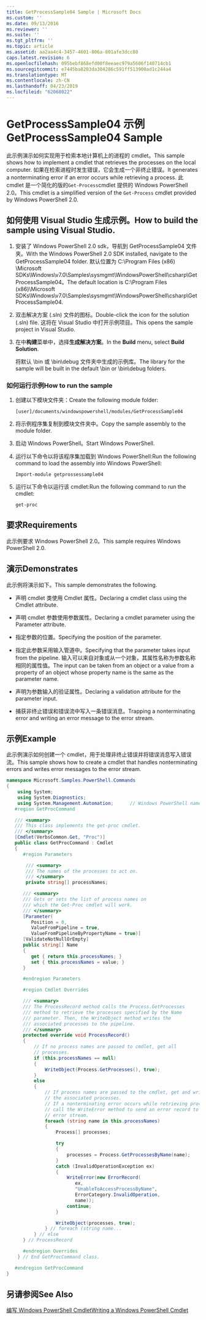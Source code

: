 ```yaml
---
title: GetProcessSample04 Sample | Microsoft Docs
ms.custom: ''
ms.date: 09/13/2016
ms.reviewer: ''
ms.suite: ''
ms.tgt_pltfrm: ''
ms.topic: article
ms.assetid: aa2aa4c4-3457-4601-806a-801afe3dcc80
caps.latest.revision: 6
ms.openlocfilehash: 095bebf868efd00f8eeaec979a5606f140714cb1
ms.sourcegitcommit: e7445ba8203da304286c591ff513900ad1c244a4
ms.translationtype: MT
ms.contentlocale: zh-CN
ms.lasthandoff: 04/23/2019
ms.locfileid: "62068022"
---
```

# <a name="getprocesssample04-sample"></a><span data-ttu-id="825df-102">GetProcessSample04 示例</span><span class="sxs-lookup"><span data-stu-id="825df-102">GetProcessSample04 Sample</span></span>

<span data-ttu-id="825df-103">此示例演示如何实现用于检索本地计算机上的进程的 cmdlet。</span><span class="sxs-lookup"><span data-stu-id="825df-103">This sample shows how to implement a cmdlet that retrieves the processes on the local computer.</span></span> <span data-ttu-id="825df-104">如果在检索进程时发生错误，它会生成一个非终止错误。</span><span class="sxs-lookup"><span data-stu-id="825df-104">It generates a nonterminating error if an error occurs while retrieving a process.</span></span> <span data-ttu-id="825df-105">此 cmdlet 是一个简化的版的`Get-Process`cmdlet 提供的 Windows PowerShell 2.0。</span><span class="sxs-lookup"><span data-stu-id="825df-105">This cmdlet is a simplified version of the `Get-Process` cmdlet provided by Windows PowerShell 2.0.</span></span>

## <a name="how-to-build-the-sample-using-visual-studio"></a><span data-ttu-id="825df-106">如何使用 Visual Studio 生成示例。</span><span class="sxs-lookup"><span data-stu-id="825df-106">How to build the sample using Visual Studio.</span></span>

1. <span data-ttu-id="825df-107">安装了 Windows PowerShell 2.0 sdk，导航到 GetProcessSample04 文件夹。</span><span class="sxs-lookup"><span data-stu-id="825df-107">With the Windows PowerShell 2.0 SDK installed, navigate to the GetProcessSample04 folder.</span></span> <span data-ttu-id="825df-108">默认位置为 C:\Program Files (x86) \Microsoft SDKs\Windows\v7.0\Samples\sysmgmt\WindowsPowerShell\csharp\GetProcessSample04。</span><span class="sxs-lookup"><span data-stu-id="825df-108">The default location is C:\Program Files (x86)\Microsoft SDKs\Windows\v7.0\Samples\sysmgmt\WindowsPowerShell\csharp\GetProcessSample04.</span></span>

2. <span data-ttu-id="825df-109">双击解决方案 (.sln) 文件的图标。</span><span class="sxs-lookup"><span data-stu-id="825df-109">Double-click the icon for the solution (.sln) file.</span></span> <span data-ttu-id="825df-110">这将在 Visual Studio 中打开示例项目。</span><span class="sxs-lookup"><span data-stu-id="825df-110">This opens the sample project in Visual Studio.</span></span>

3. <span data-ttu-id="825df-111">在中**构建**菜单中，选择**生成解决方案**。</span><span class="sxs-lookup"><span data-stu-id="825df-111">In the **Build** menu, select **Build Solution**.</span></span>

    <span data-ttu-id="825df-112">将默认 \bin 或 \bin\debug 文件夹中生成的示例库。</span><span class="sxs-lookup"><span data-stu-id="825df-112">The library for the sample will be built in the default \bin or \bin\debug folders.</span></span>

### <a name="how-to-run-the-sample"></a><span data-ttu-id="825df-113">如何运行示例</span><span class="sxs-lookup"><span data-stu-id="825df-113">How to run the sample</span></span>

1. <span data-ttu-id="825df-114">创建以下模块文件夹：</span><span class="sxs-lookup"><span data-stu-id="825df-114">Create the following module folder:</span></span>

    `[user]/documents/windowspowershell/modules/GetProcessSample04`

2. <span data-ttu-id="825df-115">将示例程序集复制到模块文件夹中。</span><span class="sxs-lookup"><span data-stu-id="825df-115">Copy the sample assembly to the module folder.</span></span>

3. <span data-ttu-id="825df-116">启动 Windows PowerShell。</span><span class="sxs-lookup"><span data-stu-id="825df-116">Start Windows PowerShell.</span></span>

4. <span data-ttu-id="825df-117">运行以下命令以将该程序集加载到 Windows PowerShell:</span><span class="sxs-lookup"><span data-stu-id="825df-117">Run the following command to load the assembly into Windows PowerShell:</span></span>

    `Import-module getprossessample04`

5. <span data-ttu-id="825df-118">运行以下命令以运行该 cmdlet:</span><span class="sxs-lookup"><span data-stu-id="825df-118">Run the following command to run the cmdlet:</span></span>

    `get-proc`

## <a name="requirements"></a><span data-ttu-id="825df-119">要求</span><span class="sxs-lookup"><span data-stu-id="825df-119">Requirements</span></span>

<span data-ttu-id="825df-120">此示例要求 Windows PowerShell 2.0。</span><span class="sxs-lookup"><span data-stu-id="825df-120">This sample requires Windows PowerShell 2.0.</span></span>

## <a name="demonstrates"></a><span data-ttu-id="825df-121">演示</span><span class="sxs-lookup"><span data-stu-id="825df-121">Demonstrates</span></span>

<span data-ttu-id="825df-122">此示例将演示如下。</span><span class="sxs-lookup"><span data-stu-id="825df-122">This sample demonstrates the following.</span></span>

- <span data-ttu-id="825df-123">声明 cmdlet 类使用 Cmdlet 属性。</span><span class="sxs-lookup"><span data-stu-id="825df-123">Declaring a cmdlet class using the Cmdlet attribute.</span></span>

- <span data-ttu-id="825df-124">声明 cmdlet 参数使用参数属性。</span><span class="sxs-lookup"><span data-stu-id="825df-124">Declaring a cmdlet parameter using the Parameter attribute.</span></span>

- <span data-ttu-id="825df-125">指定参数的位置。</span><span class="sxs-lookup"><span data-stu-id="825df-125">Specifying the position of the parameter.</span></span>

- <span data-ttu-id="825df-126">指定此参数采用输入管道中。</span><span class="sxs-lookup"><span data-stu-id="825df-126">Specifying that the parameter takes input from the pipeline.</span></span> <span data-ttu-id="825df-127">输入可以来自对象或从一个对象，其属性名称为参数名称相同的属性值。</span><span class="sxs-lookup"><span data-stu-id="825df-127">The input can be taken from an object or a value from a property of an object whose property name is the same as the parameter name.</span></span>

- <span data-ttu-id="825df-128">声明为参数输入的验证属性。</span><span class="sxs-lookup"><span data-stu-id="825df-128">Declaring a validation attribute for the parameter input.</span></span>

- <span data-ttu-id="825df-129">捕获非终止错误和错误流中写入一条错误消息。</span><span class="sxs-lookup"><span data-stu-id="825df-129">Trapping a nonterminating error and writing an error message to the error stream.</span></span>

## <a name="example"></a><span data-ttu-id="825df-130">示例</span><span class="sxs-lookup"><span data-stu-id="825df-130">Example</span></span>

<span data-ttu-id="825df-131">此示例演示如何创建一个 cmdlet，用于处理非终止错误并将错误消息写入错误流。</span><span class="sxs-lookup"><span data-stu-id="825df-131">This sample shows how to create a cmdlet that handles nonterminating errors and writes error messages to the error stream.</span></span>

```csharp
namespace Microsoft.Samples.PowerShell.Commands
{
    using System;
    using System.Diagnostics;
    using System.Management.Automation;      // Windows PowerShell namespace.
   #region GetProcCommand

   /// <summary>
   /// This class implements the get-proc cmdlet.
   /// </summary>
   [Cmdlet(VerbsCommon.Get, "Proc")]
   public class GetProcCommand : Cmdlet
   {
      #region Parameters

       /// <summary>
       /// The names of the processes to act on.
       /// </summary>
       private string[] processNames;

      /// <summary>
      /// Gets or sets the list of process names on
      /// which the Get-Proc cmdlet will work.
      /// </summary>
      [Parameter(
         Position = 0,
         ValueFromPipeline = true,
         ValueFromPipelineByPropertyName = true)]
      [ValidateNotNullOrEmpty]
      public string[] Name
      {
         get { return this.processNames; }
         set { this.processNames = value; }
      }

      #endregion Parameters

      #region Cmdlet Overrides

      /// <summary>
      /// The ProcessRecord method calls the Process.GetProcesses
      /// method to retrieve the processes specified by the Name
      /// parameter. Then, the WriteObject method writes the
      /// associated processes to the pipeline.
      /// </summary>
      protected override void ProcessRecord()
      {
          // If no process names are passed to cmdlet, get all
          // processes.
          if (this.processNames == null)
          {
              WriteObject(Process.GetProcesses(), true);
          }
          else
          {
              // If process names are passed to the cmdlet, get and write
              // the associated processes.
              // If a nonterminating error occurs while retrieving processes,
              // call the WriteError method to send an error record to the
              // error stream.
              foreach (string name in this.processNames)
              {
                  Process[] processes;

                  try
                  {
                      processes = Process.GetProcessesByName(name);
                  }
                  catch (InvalidOperationException ex)
                  {
                      WriteError(new ErrorRecord(
                         ex,
                         "UnableToAccessProcessByName",
                         ErrorCategory.InvalidOperation,
                         name));
                      continue;
                  }

                  WriteObject(processes, true);
              } // foreach (string name...
          } // else
      } // ProcessRecord

      #endregion Overrides
    } // End GetProcCommand class.

   #endregion GetProcCommand
}
```

## <a name="see-also"></a><span data-ttu-id="825df-132">另请参阅</span><span class="sxs-lookup"><span data-stu-id="825df-132">See Also</span></span>

[<span data-ttu-id="825df-133">编写 Windows PowerShell Cmdlet</span><span class="sxs-lookup"><span data-stu-id="825df-133">Writing a Windows PowerShell Cmdlet</span></span>](./writing-a-windows-powershell-cmdlet.md)

